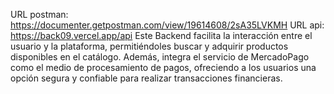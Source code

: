 URL postman:
https://documenter.getpostman.com/view/19614608/2sA35LVKMH
URL api:
https://back09.vercel.app/api
Este Backend facilita la interacción entre el usuario y la plataforma, permitiéndoles buscar y 
adquirir productos disponibles en el catálogo. Además, integra el servicio de MercadoPago como el 
medio de procesamiento de pagos, ofreciendo a los usuarios una opción segura y confiable para 
realizar transacciones financieras. 
